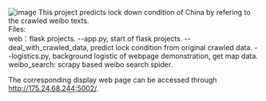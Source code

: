 
![image](https://github.com/xulin66999/covid_lock_map/blob/master/map.png)
This project predicts lock down condition of China by refering to the crawled weibo texts.  
Files:  
web：flask projects. 
--app.py, start of flask projects. 
--deal_with_crawled_data, predict lock condition from original crawled data. 
--logistics.py, background logistic of webpage demonstration, get map data. 
weibo_search: scrapy based weibo search spider.  


The corresponding display web page can be accessed through http://175.24.68.244:5002/. 
